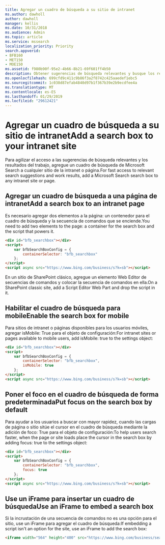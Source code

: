 ```yaml
---
title: Agregar un cuadro de búsqueda a su sitio de intranet
ms.author: dawholl
author: dawholl
manager: kellis
ms.date: 10/31/2018
ms.audience: Admin
ms.topic: article
ms.service: mssearch
localization_priority: Priority
search.appverid:
- BFB160
- MET150
- MOE150
ms.assetid: f980b90f-95e2-4b66-8b21-69f601ff4b50
description: Obtener sugerencias de búsqueda relevantes y busque los resultados de trabajo más rápido mediante la adición de un cuadro de búsqueda de Microsoft Search a un sitio de la intranet o página.
ms.openlocfilehash: 699cfd9c411c9b86f3a2f8742c425aaedef1ebc5
ms.sourcegitcommit: 1c038d87efab4840d97b1f367b39e2b9ecdfee4a
ms.translationtype: MT
ms.contentlocale: es-ES
ms.lasthandoff: 01/29/2019
ms.locfileid: "29612421"
---
```

# <a name="add-a-search-box-to-your-intranet-site"></a><span data-ttu-id="7bed6-103">Agregar un cuadro de búsqueda a su sitio de intranet</span><span class="sxs-lookup"><span data-stu-id="7bed6-103">Add a search box to your intranet site</span></span>

<span data-ttu-id="7bed6-104">Para agilizar el acceso a las sugerencias de búsqueda relevantes y los resultados del trabajo, agregue un cuadro de búsqueda de Microsoft Search a cualquier sitio de la intranet o página.</span><span class="sxs-lookup"><span data-stu-id="7bed6-104">For fast access to relevant search suggestions and work results, add a Microsoft Search search box to any intranet site or page.</span></span>
  
## <a name="add-a-search-box-to-an-intranet-page"></a><span data-ttu-id="7bed6-105">Agregar un cuadro de búsqueda a una página de intranet</span><span class="sxs-lookup"><span data-stu-id="7bed6-105">Add a search box to an intranet page</span></span>

<span data-ttu-id="7bed6-106">Es necesario agregar dos elementos a la página: un contenedor para el cuadro de búsqueda y la secuencia de comandos que se enciende.</span><span class="sxs-lookup"><span data-stu-id="7bed6-106">You need to add two elements to the page: a container for the search box and the script that powers it.</span></span>
  
```html
<div id="bfb_searchbox"></div>
<script>
    var bfbSearchBoxConfig = {
        containerSelector: "bfb_searchbox"
    };
</script>
<script async src="https://www.bing.com/business/s?k=sb"></script>
```

<span data-ttu-id="7bed6-107">En un sitio de SharePoint clásico, agregue un elemento Web Editor de secuencias de comandos y colocar la secuencia de comandos en ella.</span><span class="sxs-lookup"><span data-stu-id="7bed6-107">On a SharePoint classic site, add a Script Editor Web Part and drop the script in it.</span></span>
  
## <a name="enable-the-search-box-for-mobile"></a><span data-ttu-id="7bed6-108">Habilitar el cuadro de búsqueda para mobile</span><span class="sxs-lookup"><span data-stu-id="7bed6-108">Enable the search box for mobile</span></span>

<span data-ttu-id="7bed6-109">Para sitios de intranet o páginas disponibles para los usuarios móviles, agregar isMobile: True para el objeto de configuración:</span><span class="sxs-lookup"><span data-stu-id="7bed6-109">For intranet sites or pages available to mobile users, add isMobile: true to the settings object:</span></span>
  
```html
<div id="bfb_searchbox"></div>
<script>
    var bfbSearchBoxConfig = {
        containerSelector: "bfb_searchbox", 
        isMobile: true
    };
</script>
<script async src="https://www.bing.com/business/s?k=sb"></script>
```

## <a name="put-focus-on-the-search-box-by-default"></a><span data-ttu-id="7bed6-110">Poner el foco en el cuadro de búsqueda de forma predeterminada</span><span class="sxs-lookup"><span data-stu-id="7bed6-110">Put focus on the search box by default</span></span>

<span data-ttu-id="7bed6-111">Para ayudar a los usuarios a buscar con mayor rapidez, cuando las cargas de página o sitio sitúe el cursor en el cuadro de búsqueda mediante la adición de foco: True para el objeto de configuración:</span><span class="sxs-lookup"><span data-stu-id="7bed6-111">To help users search faster, when the page or site loads place the cursor in the search box by adding focus: true to the settings object:</span></span>
  
```html
<div id="bfb_searchbox"></div>
<script>
    var bfbSearchBoxConfig = {
        containerSelector: "bfb_searchbox",
        focus: true
    };
</script>
<script async src="https://www.bing.com/business/s?k=sb"></script>
```

## <a name="use-an-iframe-to-embed-a-search-box"></a><span data-ttu-id="7bed6-112">Use un iFrame para insertar un cuadro de búsqueda</span><span class="sxs-lookup"><span data-stu-id="7bed6-112">Use an iFrame to embed a search box</span></span>

<span data-ttu-id="7bed6-113">Si la incrustación de una secuencia de comandos no es una opción para el sitio, use un iFrame para agregar el cuadro de búsqueda:</span><span class="sxs-lookup"><span data-stu-id="7bed6-113">If embedding a script isn't an option for the site, use an iFrame to add the search box:</span></span>
  
```html
<iframe width="564" height="400" src="https://www.bing.com/business/searchbox"></iframe>
```
